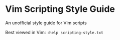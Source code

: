 Vim Scripting Style Guide
=========================

An unofficial style guide for Vim scripts

Best viewed in Vim: `:help scripting-style.txt`
